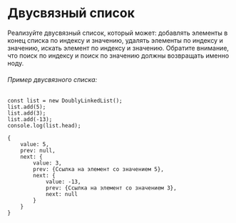 # Двусвязный список
Реализуйте двусвязный список, который может:
добавлять элементы в конец списка по индексу и значению,
удалять элементы по индексу и значению,
искать элемент по индексу и значению.
Обратите внимание, что поиск по индексу и поиск по значению должны возвращать именно ноду.

###### Пример двусвязного списка:
```
const list = new DoublyLinkedList();
list.add(5);
list.add(3);
list.add(-13);
console.log(list.head);

{
    value: 5,
    prev: null,
    next: {
        value: 3,
        prev: {Ссылка на элемент со значением 5},
        next: {
            value: -13,
            prev: {Ссылка на элемент со значением 3},
            next: null
        }
    }
} 
```